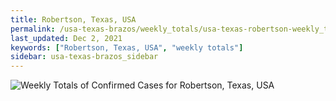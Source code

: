 ```yaml
---
title: Robertson, Texas, USA
permalink: /usa-texas-brazos/weekly_totals/usa-texas-robertson-weekly_totals.html
last_updated: Dec 2, 2021
keywords: ["Robertson, Texas, USA", "weekly totals"]
sidebar: usa-texas-brazos_sidebar
---
```


![Weekly Totals of Confirmed Cases for Robertson, Texas, USA](/covid_tracker/images/graphs/usa-texas-robertson-weekly_totals_graph.png)
